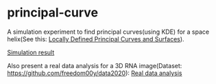 # principal-curve
A simulation experiment to find principal curves(using KDE) for a space helix(See this: [Locally Defined Principal Curves and Surfaces](http://www.jmlr.org/papers/volume12/ozertem11a/ozertem11a.pdf)).

[Simulation result](https://delin1997.github.io/principal-curve/Simulation_result.html) 

Also present a real data analysis for a 3D RNA image(Dataset: https://github.com/freedom00y/data2020):
[Real data analysis](https://delin1997.github.io/principal-curve/Simulation_result.html) 
